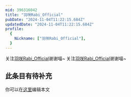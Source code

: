 ```yaml
---
mid: 396316042
title: "羽咲Rabi_Official"
pubDate: "2024-11-04T11:22:15.684Z"
updatedDate: "2024-11-04T11:22:15.684Z"
profile:
  {
    Nickname: ["羽咲Rabi_Official"],
  }
---
```


关注[羽咲Rabi_Official](https://space.bilibili.com/396316042)谢谢喵~ 关注[羽咲Rabi_Official](https://space.bilibili.com/396316042)谢谢喵~

## 此条目有待补充
你可以在[这里](https://github.com/Yuhanawa/VTuber.ICU/edit/master/src/content/v/羽咲Rabi_Official/index.md)编辑本文
